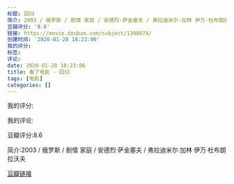 ```yaml
---
标题: 回归
简介: 2003 / 俄罗斯 / 剧情 家庭 / 安德烈·萨金塞夫 / 弗拉迪米尔·加林 伊万·杜布朗拉沃夫
豆瓣评分: '8.6'
链接: https://movie.douban.com/subject/1308074/
创建时间: '2020-01-28 18:23:06'
我的评分:
标签:
评论:
date: 2020-01-28 18:23:06
title: 看了电影 - 回归
tags: [电影]
categories: []
---
```


我的评分:

我的评论:

豆瓣评分:8.6

简介:2003 / 俄罗斯 / 剧情 家庭 / 安德烈·萨金塞夫 / 弗拉迪米尔·加林 伊万·杜布朗拉沃夫

[豆瓣链接](https://movie.douban.com/subject/1308074/)

